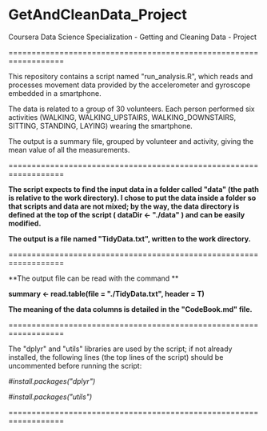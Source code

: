 # GetAndCleanData_Project

Coursera Data Science Specialization - Getting and Cleaning Data - Project

==================================================================

This repository contains a script named "run_analysis.R", which reads and processes movement data provided by the accelerometer and gyroscope embedded in a smartphone.

The data is related to a group of 30 volunteers. Each person performed six activities (WALKING, WALKING_UPSTAIRS, WALKING_DOWNSTAIRS, SITTING, STANDING, LAYING) wearing the smartphone. 

The output is a summary file, grouped by volunteer and activity, giving the mean value of all the measurements.

==================================================================

**The script expects to find the input data in a folder called "data" (the path is relative to the work directory).
I chose to put the data inside a folder so that scripts and data are not mixed; by the way, the data directory is defined at the top of the script ( dataDir <- "./data" ) and can be easily modified.**

**The output is a file named "TidyData.txt", written to the work directory.**

==================================================================

**The output file can be read with the command **

**summary <- read.table(file = "./TidyData.txt", header = T)**

**The meaning of the data columns is detailed in the "CodeBook.md" file.**

==================================================================

The "dplyr" and "utils" libraries are used by the script; if not already installed, the following lines (the top lines of the script) should be uncommented before running the script:

_#install.packages("dplyr")_

_#install.packages("utils")_

==================================================================
